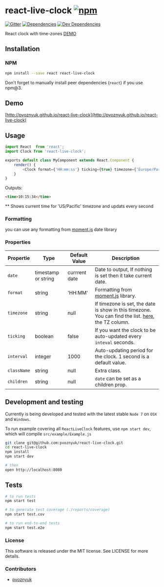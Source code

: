# react-live-clock [![npm](https://img.shields.io/npm/v/react-live-clock.svg?style=flat-square)](https://www.npmjs.com/package/react-live-clock)

[![Gitter](https://img.shields.io/gitter/room/pvoznyuk/help.svg?style=flat-square)](https://gitter.im/pvoznyuk/help)
[![Dependencies](https://img.shields.io/david/pvoznyuk/react-live-clock.svg?style=flat-square)](https://david-dm.org/pvoznyuk/react-live-clock)
[![Dev Dependencies](https://img.shields.io/david/dev/pvoznyuk/react-live-clock.svg?style=flat-square)](https://david-dm.org/pvoznyuk/react-live-clock#info=devDependencies)

React clock with time-zones
[DEMO](https://pvoznyuk.github.io/react-live-clock/)

## Installation

### NPM
```sh
npm install --save react react-live-clock
```

Don't forget to manually install peer dependencies (`react`) if you use npm@3.

## Demo

[http://pvoznyuk.github.io/react-live-clock](http://pvoznyuk.github.io/react-live-clock)


## Usage
```js
import React  from 'react';
import Clock from 'react-live-clock';

exports default class MyComponent extends React.Component {
    render() {
        <Clock format={'HH:mm:ss'} ticking={true} timezone={'Europe/Paris'} />
    }
}
```

Outputs:

```html
<time>10:15:34</time>
```

 ** Shows current time for 'US/Pacific' timezone and updats every second


### Formatting

you can use any formatting from [moment.js](https://momentjs.com/docs/#/displaying/format/) date library

### Properties

| Propertie  | Type                | Default Value | Description |
|------------|---------------------|---------------|-------------|
| `date`     | timestamp or string | currrent date | Date to output, If nothing is set then it take current date. |
| `format`   | string              | 'HH:MM'       | Formatting from [moment.js](https://momentjs.com/docs/#/displaying/format/) library.
| `timezone` | string              | null          | If timezone is set, the date is show in this timezone. You can find the list. [here](https://en.wikipedia.org/wiki/List_of_tz_database_time_zones), the TZ column.
| `ticking`  | boolean             | false         | If you want the clock to be auto-updated every `inteval` seconds.
| `interval` | integer             | 1000          | Auto-updating period for the clock. 1 second is a default value.
| `className`| string              | null          | Extra class.
| `children` | string              | null          | `date` can be set as a children prop.

## Development and testing

Currently is being developed and tested with the latest stable `Node 7` on `OSX` and `Windows`.

To run example covering all `ReactLiveClock` features, use `npm start dev`, which will compile `src/example/Example.js`

```bash
git clone git@github.com:pvoznyuk/react-live-clock.git
cd react-live-clock
npm install
npm start dev

# then
open http://localhost:8080
```

## Tests

```bash
# to run tests
npm start test

# to generate test coverage (./reports/coverage)
npm start test.cov

# to run end-to-end tests
npm start test.e2e
```

### License
This software is released under the MIT license. See LICENSE for more details.

### Contributors

* [pvoznyuk](https://github.com/pvoznyuk)
